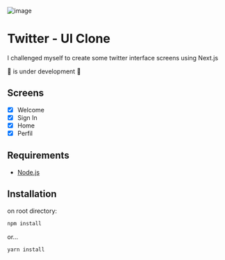 
![image](https://user-images.githubusercontent.com/49209628/150879014-f5b0dbbe-73ba-4793-baf3-48b9acc2411e.png)

<!-- <p align="center">
  <img src="https://user-images.githubusercontent.com/49209628/150879014-f5b0dbbe-73ba-4793-baf3-48b9acc2411e.png" width="500" />
</p> -->

# Twitter - UI Clone

I challenged myself to create some twitter interface screens using Next.js

🚧 is under development 🚧

## Screens

- [x] Welcome
- [x] Sign In
- [x] Home
- [x] Perfil

## Requirements

- [Node.js](https://nodejs.org/en/download/)


## Installation

on root directory:

```bash
npm install
```

or...

```bash
yarn install
```
